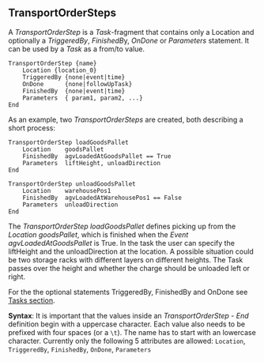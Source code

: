 ## TransportOrderSteps

A *TransportOrderStep* is a *Task*-fragment that contains only a Location and optionally a *TriggeredBy*, *FinishedB*y, *OnDone* or *Parameters* statement. It can be used by a *Task* as a from/to value.

```text
TransportOrderStep {name}
    Location {location_0}
    TriggeredBy {none|event|time}
    OnDone      {none|followUpTask}
    FinishedBy  {none|event|time}
    Parameters  { param1, param2, ...}
End
```

As an example, two *TransportOrderSteps* are created, both describing a short process:

```text
TransportOrderStep loadGoodsPallet
    Location    goodsPallet
    FinishedBy  agvLoadedAtGoodsPallet == True
    Parameters  liftHeight, unloadDirection
End

TransportOrderStep unloadGoodsPallet
    Location    warehousePos1
    FinishedBy  agvLoadedAtWarehousePos1 == False
    Parameters  unloadDirection
End
```

The *TransportOrderStep* *loadGoodsPallet* defines picking up from the *Location* *goodsPallet*, which is finished when the *Event* *agvLoadedAtGoodsPallet* is True. In the task the user can specify the liftHeight and the unloadDirection at the location. A possible situation could be two storage racks with different layers on different heights. The Task passes over the height and whether the charge should be unloaded left or right.

For the the optional statements TriggeredBy, FinishedBy and OnDone see [Tasks section](#Tasks).

**Syntax**: It is important that the values inside an *TransportOrderStep - End* definition begin with a uppercase character. Each value also needs to be prefixed with four spaces (or a `\t`). The name has to start with an lowercase character. Currently only the following 5 attributes are allowed: `Location`, `TriggeredBy`, `FinishedBy`, `OnDone`, `Parameters`